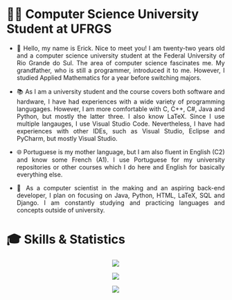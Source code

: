 # :man_student: Computer Science University Student at UFRGS

- <p align = "justify"> 💬 Hello, my name is Erick. Nice to meet you! I am twenty-two years old and a computer science university student at the Federal University of Rio Grande do Sul. The area of computer science fascinates me. My grandfather, who is still a programmer, introduced it to me. However, I studied Applied Mathematics for a year before switching majors. </p>
- <p align = "justify"> 📚 As I am a university student and the course covers both software and hardware, I have had experiences with a wide variety of programming langugages. However, I am more comfortable with C, C++, C#, Java and Python, but mostly the latter three. I also know LaTeX. Since I use multiple langauges, I use Visual Studio Code. Nevertheless, I have had experiences with other IDEs, such as Visual Studio, Eclipse and PyCharm, but mostly Visual Studio.</p>
- <p align = "justify"> 🌐 Portuguese is my mother language, but I am also fluent in English (C2) and know some French (A1). I use Portuguese for my university repositories or other courses which I do here and English for basically everything else. </p>
- <p align = "justify"> 🌠 As a computer scientist in the making and an aspiring back-end developer, I plan on focusing on Java, Python, HTML, LaTeX, SQL and Django. I am constantly studying and practicing languages and concepts outside of university. </p>

# :mortar_board: Skills & Statistics

<p align = "center">
  <a href = "https://skillicons.dev">
    <img src = "https://skillicons.dev/icons?i=vscode,java,python,html,latex,mysql,django" />
  </a>
</p>

<p align = "center">
    <img src = "https://github-readme-stats.vercel.app/api?username=Erick-0LK&show_icons=true&theme=radical" />
</p>
  
<p align = "center">  
    <img src = "https://github-readme-stats.vercel.app/api/top-langs/?username=Erick-0LK&theme=radical" />
</p>

